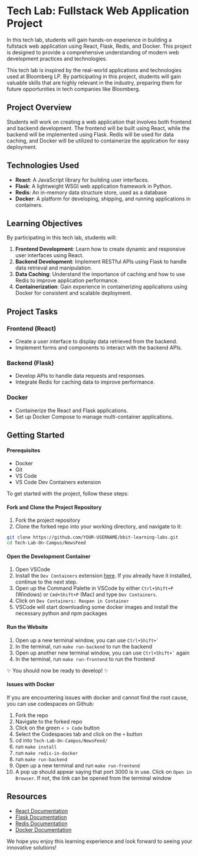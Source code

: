 # Tech Lab: Fullstack Web Application Project

In this tech lab, students will gain hands-on experience in building a fullstack web application using React, Flask, Redis, and Docker. This project is designed to provide a comprehensive understanding of modern web development practices and technologies.

This tech lab is inspired by the real-world applications and technologies used at Bloomberg LP. By participating in this project, students will gain valuable skills that are highly relevant in the industry, preparing them for future opportunities in tech companies like Bloomberg.

## Project Overview

Students will work on creating a web application that involves both frontend and backend development. The frontend will be built using React, while the backend will be implemented using Flask. Redis will be used for data caching, and Docker will be utilized to containerize the application for easy deployment.

## Technologies Used

- **React**: A JavaScript library for building user interfaces.
- **Flask**: A lightweight WSGI web application framework in Python.
- **Redis**: An in-memory data structure store, used as a database
- **Docker**: A platform for developing, shipping, and running applications in containers.

## Learning Objectives

By participating in this tech lab, students will:

1. **Frontend Development**: Learn how to create dynamic and responsive user interfaces using React.
2. **Backend Development**: Implement RESTful APIs using Flask to handle data retrieval and manipulation.
3. **Data Caching**: Understand the importance of caching and how to use Redis to improve application performance.
4. **Containerization**: Gain experience in containerizing applications using Docker for consistent and scalable deployment.

## Project Tasks

### Frontend (React)

- Create a user interface to display data retrieved from the backend.
- Implement forms and components to interact with the backend APIs.

### Backend (Flask)

- Develop APIs to handle data requests and responses.
- Integrate Redis for caching data to improve performance.

### Docker

- Containerize the React and Flask applications.
- Set up Docker Compose to manage multi-container applications.

## Getting Started

#### Prerequisites

- Docker
- Git
- VS Code
- VS Code Dev Containers extension

To get started with the project, follow these steps:

#### Fork and Clone the Project Repository

1. Fork the project repository
2. Clone the forked repo into your working directory, and navigate to it:
``` sh
git clone https://github.com/YOUR-USERNAME/bbit-learning-labs.git
cd Tech-Lab-On-Campus/NewsFeed
```

#### Open the Development Container

1. Open VSCode
2. Install the `Dev Containers` extension [here](https://marketplace.visualstudio.com/items?itemName=ms-vscode-remote.remote-containers). If you already have it installed, continue to the next step.
3. Open up the Command Palette in VSCode by either `Ctrl+Shift+P` (Windows) or `Cmd+Shift+P` (Mac) and type `Dev Containers`.
4. Click on `Dev Containers: Reopen in Container`
5. VSCode will start downloading some docker images and install the necessary python and npm packages

#### Run the Website

1. Open up a new terminal window, you can use `` Ctrl+Shift+` ``
2. In the terminal, run `make run-backend` to run the backend
3. Open up another new terminal window, you can use `` Ctrl+Shift+` `` again
4. In the terminal, run `make run-frontend` to run the frontend

✨ You should now be ready to develop! ✨

#### Issues with Docker 
If you are encountering issues with docker and cannot find the root cause, you can use codespaces on Github:

1. Fork the repo 
2. Navigate to the forked repo 
3. Click on the green `< > Code` button 
4. Select the Codespaces tab and click on the `+` button 
5. cd into `Tech-Lab-On-Campus/NewsFeed/`
6. run `make install`
7. run `make redis-in-docker`
8. run `make run-backend`
9. Open up a new terminal and run `make run-frontend` 
10. A pop up should appear saying that port 3000 is in use. Click on `Open in Browser`. If not, the link can be opened from the terminal window 


## Resources

- [React Documentation](https://reactjs.org/docs/getting-started.html)
- [Flask Documentation](https://flask.palletsprojects.com/en/2.0.x/)
- [Redis Documentation](https://redis.io/documentation)
- [Docker Documentation](https://docs.docker.com/)

We hope you enjoy this learning experience and look forward to seeing your innovative solutions!
